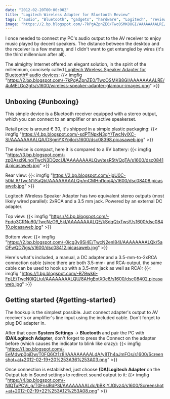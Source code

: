 ```yaml
---
date: "2012-02-20T00:00:00Z"
title: "Logitech Wireless Adapter for Bluetooth Review"
tags: ["audio", "Bluetooth", "gadgets", "hardware", "Logitech", "review", "sound", "Ubuntu", "unboxing", "wireless"]
image: "https://2.bp.blogspot.com/-7kPgAZpnZE0/TwcOSMK88GI/AAAAAAAALRE/4uMELGo2gts/s1600/wireless-speaker-adapter-glamour-images.png"
---
```


I once needed to connect my PC's audio output to the AV receiver to enjoy music played by decent speakers. The distance between the desktop and the receiver is a few meters, and I didn't want to get entangled by wires (it's the third millennium after all).

The almighty Internet offered an elegant solution, in the spirit of the millennium, concisely called [Logitech Wireless Speaker Adapter for Bluetooth® audio devices](http://www.logitech.com/en-au/special-offers/bundles/devices/8087):
{{< imgfig "https://2.bp.blogspot.com/-7kPgAZpnZE0/TwcOSMK88GI/AAAAAAAALRE/4uMELGo2gts/s1600/wireless-speaker-adapter-glamour-images.png" >}}

<!--more-->

## Unboxing {#unboxing}

This simple device is a Bluetooth receiver equipped with a stereo output, which you can connect to an amplifier or an active speakerset.

Retail price is around € 30, it's shipped in a simple plastic packaging:
{{< imgfig "https://4.bp.blogspot.com/-sdPTNpxN3qY/TwcNyIXC-SI/AAAAAAAALQA/DSgmYXYpjIo/s1600/dsc08398.picasaweb.jpg" >}}

The device is compact, here it is compared to a 9V battery:
{{< imgfig "https://3.bp.blogspot.com/-zp0AsxI9Lng/TwcN3DQzcUI/AAAAAAAALQw/tesR5tVQgTA/s1600/dsc08414.picasaweb.jpg" >}}

Rear view:
{{< imgfig "https://2.bp.blogspot.com/-jgU0C-50kL8/TwcN1iSaQbI/AAAAAAAALQg/mCMHnI1ooj4/s1600/dsc08408.picasaweb.jpg" >}}

Logitech Wireless Speaker Adapter has two equivalent stereo outputs (most likely wired parallel): 2xRCA and a 3.5 mm jack. Powered by an external DC adapter.

Top view:
{{< imgfig "https://4.bp.blogspot.com/-Fpdo3CRNu80/TwcNzO9_5kI/AAAAAAAALQE/kSdqQtxTwsY/s1600/dsc08410.picasaweb.jpg" >}}

Bottom view:
{{< imgfig "https://2.bp.blogspot.com/-0icg3y9Si4E/TwcN2enl84I/AAAAAAAALQk/5aOFwQD7igs/s1600/dsc08412.picasaweb.jpg" >}}

Here's what's included, a manual, a DC adapter and a 3.5-mm-to-2xRCA connection cable (since there are both 3.5-mm- and RCA-output, the same cable can be used to hook up with a 3.5-mm jack as well as RCA):
{{< imgfig "https://1.bp.blogspot.com/-B79wk6-FpLE/TwcN0lQLtuI/AAAAAAAALQU/8AHgEptX0c8/s1600/dsc08402.picasaweb.jpg" >}}

## Getting started {#getting-started}

The hookup is the simplest possible. Just connect adapter's output to AV receiver's or amplifier's line input using the included cable. Don't forget to plug DC adapter in.

After that open **System Settings** → **Bluetooth** and pair the PC with **(DA)Logitech Adapter**, don't forget to press the Connect on the adapter before (which causes the indicator to blink like crazy):
{{< imgfig "https://1.bp.blogspot.com/-EeMdwp0pjDw/T0FQ6Ct1z8I/AAAAAAAALdA/y8Th4aJmFOs/s1600/Screenshot+at+2012-02-19+20%253A36%253A03.png" >}}

Once connection is established, just choose **(DA)Logitech Adapter** on the Output tab in Sound settings to redirect sound output to it:
{{< imgfig "https://4.bp.blogspot.com/-NIQTuPCVi_g/T0FnslRdPSI/AAAAAAAALdc/bBKiYJGlvz4/s1600/Screenshot+at+2012-02-19+22%253A12%253A08.png" >}}
